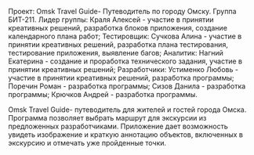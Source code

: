 Проект: Omsk Travel Guide- Путеводитель по городу Омску.
Группа БИТ-211.
Лидер группы: Краля Алексей - участие в принятии креативных решений, разработка блоков приложения, создание календарного плана работ;
Тестировщик: Сучкова Алина - участие в принятии креативных решений, разработка плана тестирования, тестирование приложения, выявление багов;
Аналитик: Нагний Екатерина - создание и проработка технического задания, участие в принятии креативных решений;
Разработчики: Устименко Любовь - участие в принятии креативных решений, разработка программы;
              Поречин Роман - разработка программы;
              Сизов Данила - разработка программы;
              Крючков Андрей - разработка программы.


Omsk Travel Guide- путеводитель для жителей и гостей города Омска.
Программа позволяет выбрать маршрут для экскурсии из предложенных разработчиками.
Приложение дает возможность увидеть изображение и краткую аннотацию объектов, включенных в экскурсию и отмечать уже пройденные точки. 
